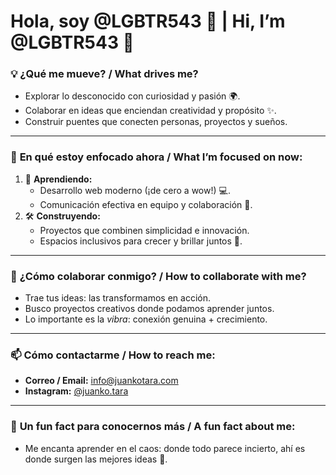 # Hola, soy **@LGBTR543** 🌈 | Hi, I’m **@LGBTR543** 🌟  

### 💡 **¿Qué me mueve? / What drives me?**  
- Explorar lo desconocido con curiosidad y pasión 🌍.  
- Colaborar en ideas que enciendan creatividad y propósito ✨.  
- Construir puentes que conecten personas, proyectos y sueños.  

---

### 🚀 **En qué estoy enfocado ahora / What I’m focused on now:**  
1. 🌱 **Aprendiendo:**  
   - Desarrollo web moderno (¡de cero a wow!) 💻.  
   - Comunicación efectiva en equipo y colaboración 🤝.  
2. 🛠️ **Construyendo:**  
   - Proyectos que combinen simplicidad e innovación.  
   - Espacios inclusivos para crecer y brillar juntos 🌈.  

---

### 🤝 **¿Cómo colaborar conmigo? / How to collaborate with me?**  
- Trae tus ideas: las transformamos en acción.  
- Busco proyectos creativos donde podamos aprender juntos.  
- Lo importante es la *vibra*: conexión genuina + crecimiento.  

---

### 📫 **Cómo contactarme / How to reach me:**  
- **Correo / Email:** [info@juankotara.com](mailto:info@juankotara.com)  
- **Instagram:** [@juanko.tara](https://www.instagram.com/juanko.tara/)    

---

### 🎉 **Un fun fact para conocernos más / A fun fact about me:**  
- Me encanta aprender en el caos: donde todo parece incierto, ahí es donde surgen las mejores ideas 🚀.  